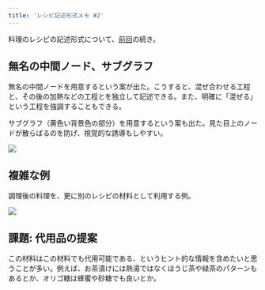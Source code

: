 ```yaml
---
title: 'レシピ記述形式メモ #2'
---
```

料理のレシピの記述形式について、[前回](https://r7kamura.com/articles/2022-05-13-mermaid-recipe-memo)の続き。

無名の中間ノード、サブグラフ
--------------

無名の中間ノードを用意するという案が出た。こうすると、混ぜ合わせる工程と、その後の加熱などの工程とを独立して記述できる。また、明確に「混ぜる」という工程を強調することもできる。

サブグラフ（黄色い背景色の部分）を用意するという案も出た。見た目上のノードが散らばるのを防げ、視覚的な誘導もしやすい。

![](https://lh4.googleusercontent.com/MMY9wBGRiMLApF-_HWsdihjxbOtlarSg801VosJT6myu-xODZ7UKKrxDd_bNFQi0CyyhxHYENAwp-ZKRloNKClDJ7Aiyvcfp8I_oLeffWDweBgXo7gEu0-IwfT3OhKc1SSrRmZ5imSyeRkF-wC3BWiKP2hrJr1bDgC-uGiXTfxkQS6qKJwrlzB-M)

複雑な例
----

調理後の料理を、更に別のレシピの材料として利用する例。

![](https://lh6.googleusercontent.com/Cgjt6qyChYU1qM_n4FEF_77jF-yPs81KTyUpugCnZE1QO3GM98qpjfTpgVYiD_SquKqOuAv0S9uxeg7ZwmMvFxMmfaDVcS_kBL-_2grnyBaOPifXeh7FH61v_DyBNbo7t3_t8_CvkvE7UorX4E7OwO4uMQa0qlLfUi_9F5Q1VmoFxe2ufVsZ6xwO)

課題: 代用品の提案
----------

この材料はこの材料でも代用可能である、というヒント的な情報を含めたいと思うことが多い。例えば、お茶漬けには熱湯ではなくほうじ茶や緑茶のパターンもあるとか、オリゴ糖は蜂蜜や砂糖でも良いとか。
